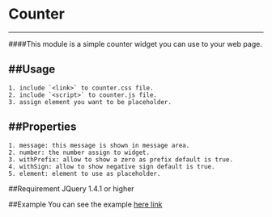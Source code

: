 # Counter
---------
####This module is a simple counter widget you can use to your web page.

##Usage
-------
    1. include `<link>` to counter.css file.
    2. include `<script>` to counter.js file.
    3. assign element you want to be placeholder.
##Properties
----------
    1. message: this message is shown in message area.
    2. number: the number assign to widget.
    3. withPrefix: allow to show a zero as prefix default is true.
    4. withSign: allow to show negative sign default is true.
    5. element: element to use as placeholder.
##Requirement
    JQuery 1.4.1 or higher
    
##Example
    You can see the example [here link](https://moslemezzati.github.io/counter/)